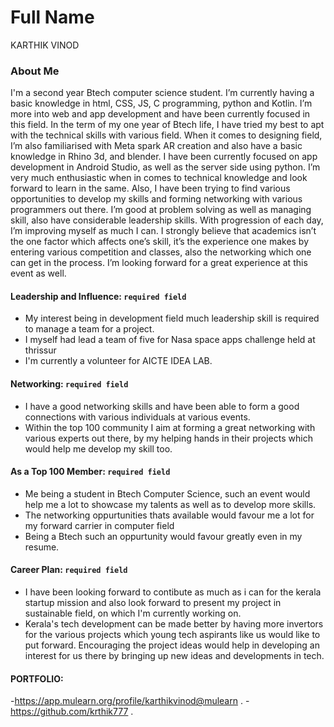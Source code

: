 # Full Name 
KARTHIK VINOD

### About Me

I'm a second year Btech computer science student. I’m currently having a basic knowledge in html, CSS, JS, C programming, python and Kotlin.  I’m more into web and app development and have been currently focused in this field. In the term of my one year of Btech life, I have tried my best to apt with the technical skills with various field. When it comes to designing field, I’m also familiarised with Meta spark AR creation and also have a basic knowledge in Rhino 3d, and blender. I have been currently focused on app development in Android Studio, as well as the server side using python. I’m very much enthusiastic when in comes to technical knowledge and look forward to learn in the same.  Also, I have been trying to find various opportunities to develop my skills and forming networking with various programmers out there. I’m good at problem solving as well as managing skill, also have considerable leadership skills. With progression of each day, I’m improving myself as much I can. I strongly believe that academics isn’t the one factor which affects one’s skill, it’s the experience one makes by entering various competition and classes, also the networking which one can get in the process. I’m looking forward for a great experience at this event as well.


#### Leadership and Influence: `required field`

- My interest being in development field much leadership skill is required to manage a team for a project.
- I myself had lead a team of five for Nasa space apps challenge held at thrissur
- I'm currently a volunteer for AICTE IDEA LAB.
  

#### Networking: `required field`

- I have a good networking skills and have been able to form a  good connections with various individuals at various events.
- Within the top 100 community I aim at forming a great networking with various experts out there, by my helping hands in their projects which would help me develop my skill too. 

#### As a Top 100 Member: `required field`

- Me being a student in Btech Computer Science, such an event would help me a lot to showcase my talents as well as to develop more skills.
- The networking oppurtunities thats available would favour me a lot for my forward carrier in computer field
- Being a Btech such an oppurtunity would favour greatly even in my resume.

#### Career Plan: `required field`

- I have been looking forward to contibute as much as i can for the kerala startup mission and also look forward to present my project in sustainable field, on which I'm currently working on.
- Kerala's tech development can be made better by having more invertors for the various projects which young tech aspirants like us would like to put forward. Encouraging the project ideas would help in developing an interest for us there by bringing up new ideas and developments in tech.


#### PORTFOLIO:

-https://app.mulearn.org/profile/karthikvinod@mulearn .
-https://github.com/krthik777 .

